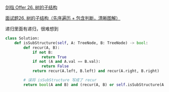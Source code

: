 
[剑指 Offer 26. 树的子结构](https://leetcode-cn.com/problems/shu-de-zi-jie-gou-lcof/)


[面试题26. 树的子结构（先序遍历 + 包含判断，清晰图解）](https://leetcode-cn.com/problems/shu-de-zi-jie-gou-lcof/solution/mian-shi-ti-26-shu-de-zi-jie-gou-xian-xu-bian-li-p/)

递归里面有递归，很难想到

```python
class Solution:
    def isSubStructure(self, A: TreeNode, B: TreeNode) -> bool:
        def recur(A, B):
            if not B:
                return True
            if not (A and A.val == B.val):
                return False
            return recur(A.left, B.left) and recur(A.right, B.right)

        # 误将 isSubStructure 写成了 recur
        return bool(A and B) and (recur(A, B) or self.isSubStructure(A.left, B) or self.isSubStructure(A.right, B))
```


